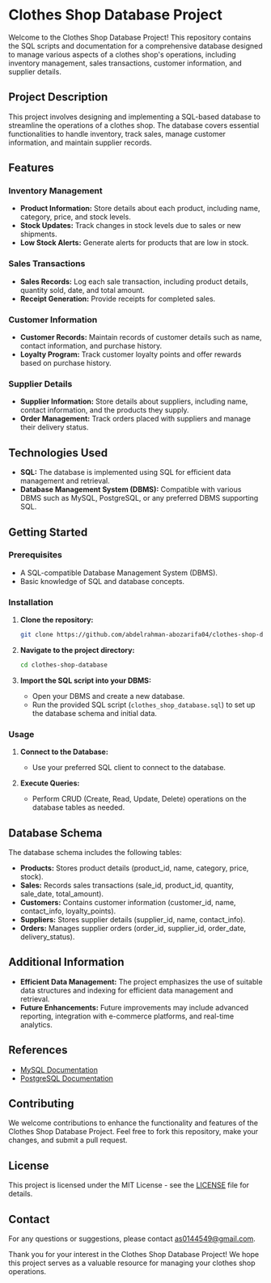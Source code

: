 # Clothes Shop Database Project

Welcome to the Clothes Shop Database Project! This repository contains the SQL scripts and documentation for a comprehensive database designed to manage various aspects of a clothes shop's operations, including inventory management, sales transactions, customer information, and supplier details.

## Project Description

This project involves designing and implementing a SQL-based database to streamline the operations of a clothes shop. The database covers essential functionalities to handle inventory, track sales, manage customer information, and maintain supplier records.

## Features

### Inventory Management

- **Product Information:** Store details about each product, including name, category, price, and stock levels.
- **Stock Updates:** Track changes in stock levels due to sales or new shipments.
- **Low Stock Alerts:** Generate alerts for products that are low in stock.

### Sales Transactions

- **Sales Records:** Log each sale transaction, including product details, quantity sold, date, and total amount.
- **Receipt Generation:** Provide receipts for completed sales.

### Customer Information

- **Customer Records:** Maintain records of customer details such as name, contact information, and purchase history.
- **Loyalty Program:** Track customer loyalty points and offer rewards based on purchase history.

### Supplier Details

- **Supplier Information:** Store details about suppliers, including name, contact information, and the products they supply.
- **Order Management:** Track orders placed with suppliers and manage their delivery status.

## Technologies Used

- **SQL:** The database is implemented using SQL for efficient data management and retrieval.
- **Database Management System (DBMS):** Compatible with various DBMS such as MySQL, PostgreSQL, or any preferred DBMS supporting SQL.

## Getting Started

### Prerequisites

- A SQL-compatible Database Management System (DBMS).
- Basic knowledge of SQL and database concepts.

### Installation

1. **Clone the repository:**

    ```sh
    git clone https://github.com/abdelrahman-abozarifa04/clothes-shop-database.git
    ```

2. **Navigate to the project directory:**

    ```sh
    cd clothes-shop-database
    ```

3. **Import the SQL script into your DBMS:**

    - Open your DBMS and create a new database.
    - Run the provided SQL script (`clothes_shop_database.sql`) to set up the database schema and initial data.

### Usage

1. **Connect to the Database:**

    - Use your preferred SQL client to connect to the database.

2. **Execute Queries:**

    - Perform CRUD (Create, Read, Update, Delete) operations on the database tables as needed.

## Database Schema

The database schema includes the following tables:

- **Products:** Stores product details (product_id, name, category, price, stock).
- **Sales:** Records sales transactions (sale_id, product_id, quantity, sale_date, total_amount).
- **Customers:** Contains customer information (customer_id, name, contact_info, loyalty_points).
- **Suppliers:** Stores supplier details (supplier_id, name, contact_info).
- **Orders:** Manages supplier orders (order_id, supplier_id, order_date, delivery_status).

## Additional Information

- **Efficient Data Management:** The project emphasizes the use of suitable data structures and indexing for efficient data management and retrieval.
- **Future Enhancements:** Future improvements may include advanced reporting, integration with e-commerce platforms, and real-time analytics.

## References

- [MySQL Documentation](https://dev.mysql.com/doc/)
- [PostgreSQL Documentation](https://www.postgresql.org/docs/)

## Contributing

We welcome contributions to enhance the functionality and features of the Clothes Shop Database Project. Feel free to fork this repository, make your changes, and submit a pull request.

## License

This project is licensed under the MIT License - see the [LICENSE](LICENSE) file for details.

## Contact

For any questions or suggestions, please contact [as0144549@gmail.com](mailto:as0144549@gmail.com).

Thank you for your interest in the Clothes Shop Database Project! We hope this project serves as a valuable resource for managing your clothes shop operations.

